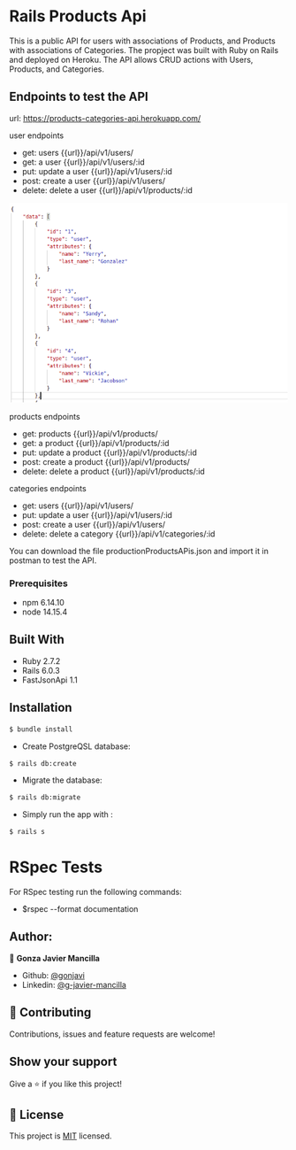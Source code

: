 # Rails Products Api

This is a public API for users with associations of Products, and Products with associations of Categories. The propject was built with Ruby on Rails and deployed on Heroku. The API allows CRUD actions with Users, Products, and Categories.

## Endpoints to test the API

url: https://products-categories-api.herokuapp.com/

user endpoints
- get: users {{url}}/api/v1/users/
- get: a user {{url}}/api/v1/users/:id
- put: update a user {{url}}/api/v1/users/:id
- post: create a user {{url}}/api/v1/users/
- delete: delete a user {{url}}/api/v1/products/:id

![screenshot](./img/users.png) 

products endpoints
- get: products {{url}}/api/v1/products/
- get: a product {{url}}/api/v1/products/:id
- put: update a product {{url}}/api/v1/products/:id
- post: create a product {{url}}/api/v1/products/
- delete: delete a product {{url}}/api/v1/products/:id

categories endpoints
- get: users {{url}}/api/v1/users/
- put: update a user {{url}}/api/v1/users/:id
- post: create a user {{url}}/api/v1/users/
- delete: delete a category {{url}}/api/v1/categories/:id

You can download the file productionProductsAPis.json and import it in postman to test the API.

### Prerequisites
- npm 6.14.10
- node 14.15.4

## Built With

- Ruby 2.7.2
- Rails 6.0.3
- FastJsonApi 1.1

## Installation

```bash
$ bundle install
```
* Create PostgreQSL database:
```bash
$ rails db:create
```
* Migrate the database:
```bash
$ rails db:migrate
```
* Simply run the app with :
```bash
$ rails s
```

# RSpec Tests

For RSpec testing run the following commands:

- $rspec --format documentation


## Author:
👤 **Gonza Javier Mancilla**

- Github: [@gonjavi](https://github.com/gonjavi)
- Linkedin: [@g-javier-mancilla](https://www.linkedin.com/in/g-mancillla)


## 🤝 Contributing

Contributions, issues and feature requests are welcome!


## Show your support

Give a ⭐️ if you like this project!


## 📝 License

This project is [MIT](lic.url) licensed.
